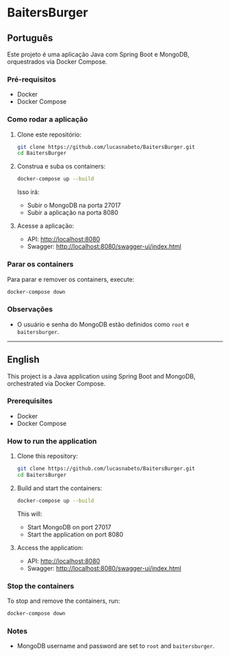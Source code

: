 # BaitersBurger 

## Português

Este projeto é uma aplicação Java com Spring Boot e MongoDB, orquestrados via Docker Compose.

### Pré-requisitos

-   Docker
-   Docker Compose

### Como rodar a aplicação

1. Clone este repositório:

    ```bash
    git clone https://github.com/lucasnabeto/BaitersBurger.git
    cd BaitersBurger
    ```


2. Construa e suba os containers:

    ```bash
    docker-compose up --build
    ```

    Isso irá:

    - Subir o MongoDB na porta 27017
    - Subir a aplicação na porta 8080


3. Acesse a aplicação:
    - API: [http://localhost:8080](http://localhost:8080)
    - Swagger: [http://localhost:8080/swagger-ui/index.html](http://localhost:8080/swagger-ui/index.html)

### Parar os containers

Para parar e remover os containers, execute:

```bash
docker-compose down
```

### Observações

-   O usuário e senha do MongoDB estão definidos como `root` e `baitersburger`.

---

## English

This project is a Java application using Spring Boot and MongoDB, orchestrated via Docker Compose.

### Prerequisites

-   Docker
-   Docker Compose

### How to run the application

1. Clone this repository:

    ```bash
    git clone https://github.com/lucasnabeto/BaitersBurger.git
    cd BaitersBurger
    ```


2. Build and start the containers:

    ```bash
    docker-compose up --build
    ```

    This will:

    - Start MongoDB on port 27017
    - Start the application on port 8080


3. Access the application:
    - API: [http://localhost:8080](http://localhost:8080)
    - Swagger: [http://localhost:8080/swagger-ui/index.html](http://localhost:8080/swagger-ui/index.html)

### Stop the containers

To stop and remove the containers, run:

```bash
docker-compose down
```

### Notes

-   MongoDB username and password are set to `root` and `baitersburger`.

